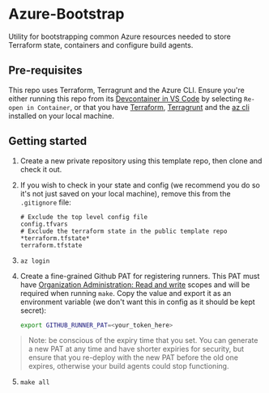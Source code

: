 # Azure-Bootstrap

Utility for bootstrapping common Azure resources needed to store Terraform state, containers and configure build agents.

## Pre-requisites

This repo uses Terraform, Terragrunt and the Azure CLI. Ensure you're either running this repo from its [Devcontainer in VS Code](https://code.visualstudio.com/docs/devcontainers/containers) by selecting `Re-open in Container`, or that you have [Terraform](https://developer.hashicorp.com/terraform/downloads), [Terragrunt](https://terragrunt.gruntwork.io/docs/getting-started/install/) and the [az cli](https://learn.microsoft.com/en-us/cli/azure/install-azure-cli) installed on your local machine. 

## Getting started

1. Create a new private repository using this template repo, then clone and check it out.

2. If you wish to check in your state and config (we recommend you do so it's not just saved on your local machine), remove this from the `.gitignore` file:

    ```
    # Exclude the top level config file
    config.tfvars
    # Exclude the terraform state in the public template repo
    *terraform.tfstate*
    terraform.tfstate
    ```

3. `az login`

4. Create a fine-grained Github PAT for registering runners. This PAT must have [Organization Administration: Read and write](https://docs.github.com/en/rest/actions/self-hosted-runners?apiVersion=2022-11-28#create-a-registration-token-for-an-organization) scopes and will be required when running `make`. Copy the value and export it as an environment variable (we don't want this in config as it should be kept secret):

    ```bash
    export GITHUB_RUNNER_PAT=<your_token_here>
    ```

> Note: be conscious of the expiry time that you set. You can generate a new PAT at any time and have shorter expiries for security, but ensure that you re-deploy with the new PAT before the old one expires, otherwise your build agents could stop functioning.

5. `make all`
